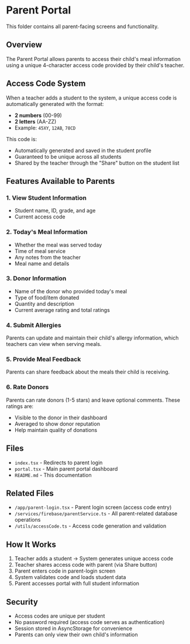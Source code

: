 # Parent Portal

This folder contains all parent-facing screens and functionality.

## Overview

The Parent Portal allows parents to access their child's meal information using a unique 4-character access code provided by their child's teacher.

## Access Code System

When a teacher adds a student to the system, a unique access code is automatically generated with the format:
- **2 numbers** (00-99)
- **2 letters** (AA-ZZ)
- Example: `45XY`, `12AB`, `78CD`

This code is:
- Automatically generated and saved in the student profile
- Guaranteed to be unique across all students
- Shared by the teacher through the "Share" button on the student list

## Features Available to Parents

### 1. View Student Information
- Student name, ID, grade, and age
- Current access code

### 2. Today's Meal Information
- Whether the meal was served today
- Time of meal service
- Any notes from the teacher
- Meal name and details

### 3. Donor Information
- Name of the donor who provided today's meal
- Type of food/item donated
- Quantity and description
- Current average rating and total ratings

### 4. Submit Allergies
Parents can update and maintain their child's allergy information, which teachers can view when serving meals.

### 5. Provide Meal Feedback
Parents can share feedback about the meals their child is receiving.

### 6. Rate Donors
Parents can rate donors (1-5 stars) and leave optional comments. These ratings are:
- Visible to the donor in their dashboard
- Averaged to show donor reputation
- Help maintain quality of donations

## Files

- `index.tsx` - Redirects to parent login
- `portal.tsx` - Main parent portal dashboard
- `README.md` - This documentation

## Related Files

- `/app/parent-login.tsx` - Parent login screen (access code entry)
- `/services/firebase/parentService.ts` - All parent-related database operations
- `/utils/accessCode.ts` - Access code generation and validation

## How It Works

1. Teacher adds a student → System generates unique access code
2. Teacher shares access code with parent (via Share button)
3. Parent enters code in parent-login screen
4. System validates code and loads student data
5. Parent accesses portal with full student information

## Security

- Access codes are unique per student
- No password required (access code serves as authentication)
- Session stored in AsyncStorage for convenience
- Parents can only view their own child's information
